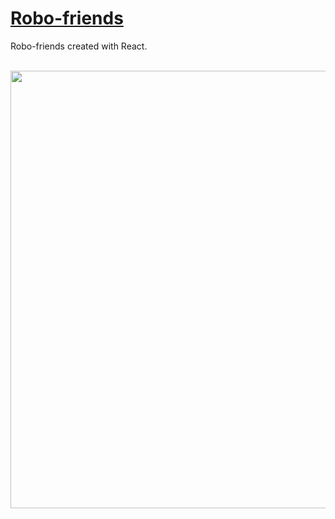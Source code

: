 # [Robo-friends](https://michal-w-dev.github.io/Robo-friends/)

<p> Robo-friends created with React. </p>
<br>
<img src="assets/imgs/readme1.png" width="700px">
